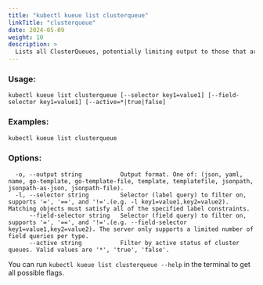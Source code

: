 ```yaml
---
title: "kubectl kueue list clusterqueue"
linkTitle: "clusterqueue"
date: 2024-05-09
weight: 10
description: >
  Lists all ClusterQueues, potentially limiting output to those that are active/inactive and matching the label selector.
---
```


### Usage:

```
kubectl kueue list clusterqueue [--selector key1=value1] [--field-selector key1=value1] [--active=*|true|false]
```

### Examples:

```bash
kubectl kueue list clusterqueue
```

### Options:

```
  -o, --output string           Output format. One of: (json, yaml, name, go-template, go-template-file, template, templatefile, jsonpath, jsonpath-as-json, jsonpath-file).
  -l, --selector string         Selector (label query) to filter on, supports '=', '==', and '!='.(e.g. -l key1=value1,key2=value2). Matching objects must satisfy all of the specified label constraints.
      --field-selector string   Selector (field query) to filter on, supports '=', '==', and '!='.(e.g. --field-selector key1=value1,key2=value2). The server only supports a limited number of field queries per type.
      --active string           Filter by active status of cluster queues. Valid values are '*', 'true', 'false'.
```

You can run `kubectl kueue list clusterqueue --help` in the terminal to get all possible flags.